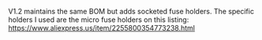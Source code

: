 V1.2 maintains the same BOM but adds socketed fuse holders.
The specific holders I used are the micro fuse holders on this listing:
https://www.aliexpress.us/item/2255800354773238.html
